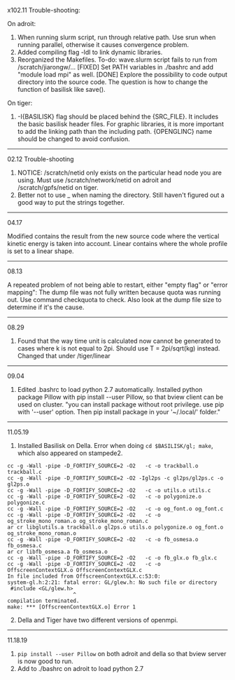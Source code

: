 x102.11 Trouble-shooting:

On adroit:
1. When running slurm script, run through relative path. Use srun when running parallel, otherwise it causes convergence problem. 
2. Added compiling flag -ldl to link dynamic libraries.
3. Reorganized the Makefiles. 
To-do: 
wave.slurm script fails to run from /scratch/jiarongw/... [FIXED]
Set PATH variables in ./bashrc and add "module load mpi" as well. [DONE]
Explore the possibility to code output directory into the source code. The question is how to change the function of basilisk like save().

On tiger:
1. -I{BASILISK} flag should be placed behind the {SRC_FILE}. It includes the basic basilisk header files. For graphic libraries, it is more important to add the linking path than the including path. {OPENGLINC} name should be changed to avoid confusion. 

---------------
02.12 Trouble-shooting

1. NOTICE: /scratch/netid only exists on the particular head node you are using.
Must use /scratch/network/netid on adroit and /scratch/gpfs/netid on tiger.
2. Better not to use _ when naming the directory. Still haven't figured out a good way to put the strings together.


--------------
04.17

Modified contains the result from the new source code where the vertical kinetic energy is taken into account. Linear contains where the whole profile is set to a linear shape.

-------------
08.13

A repeated problem of not being able to restart, either "empty flag" or "error mapping":
The dump file was not fully written because quota was running out.
Use command checkquota to check.
Also look at the dump file size to determine if it's the cause.

--------------
08.29

1. Found that the way time unit is calculated now cannot be generated to cases where k is not equal to 2pi. Should use T = 2pi/sqrt(kg) instead. Changed that under /tiger/linear

-------------
09.04

1. Edited .bashrc to load python 2.7 automatically. Installed python package Pillow with pip install --user Pillow, so that bview client can be used on cluster.
"you can install package without root privilege. use pip with '--user' option. Then pip install package in your '~/.local/' folder."



-------------
11.05.19

1. Installed Basilisk on Della. Error when doing `cd $BASILISK/gl; make`, which also appeared on stampede2.

```
cc -g -Wall -pipe -D_FORTIFY_SOURCE=2 -O2   -c -o trackball.o trackball.c
cc -g -Wall -pipe -D_FORTIFY_SOURCE=2 -O2 -Igl2ps -c gl2ps/gl2ps.c -o gl2ps.o
cc -g -Wall -pipe -D_FORTIFY_SOURCE=2 -O2   -c -o utils.o utils.c
cc -g -Wall -pipe -D_FORTIFY_SOURCE=2 -O2   -c -o polygonize.o polygonize.c
cc -g -Wall -pipe -D_FORTIFY_SOURCE=2 -O2   -c -o og_font.o og_font.c
cc -g -Wall -pipe -D_FORTIFY_SOURCE=2 -O2   -c -o og_stroke_mono_roman.o og_stroke_mono_roman.c
ar cr libglutils.a trackball.o gl2ps.o utils.o polygonize.o og_font.o og_stroke_mono_roman.o
cc -g -Wall -pipe -D_FORTIFY_SOURCE=2 -O2   -c -o fb_osmesa.o fb_osmesa.c
ar cr libfb_osmesa.a fb_osmesa.o
cc -g -Wall -pipe -D_FORTIFY_SOURCE=2 -O2   -c -o fb_glx.o fb_glx.c
cc -g -Wall -pipe -D_FORTIFY_SOURCE=2 -O2   -c -o OffscreenContextGLX.o OffscreenContextGLX.c
In file included from OffscreenContextGLX.c:53:0:
system-gl.h:2:21: fatal error: GL/glew.h: No such file or directory
 #include <GL/glew.h>
                     ^
compilation terminated.
make: *** [OffscreenContextGLX.o] Error 1
```

2. Della and Tiger have two different versions of openmpi.

------------
11.18.19

1. `pip install --user Pillow` on both adroit and della so that bview server is now good to run.
2. Add to ./bashrc on adroit to load python 2.7 